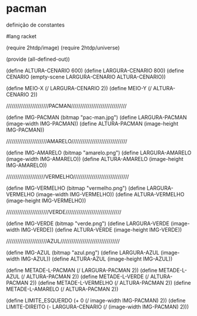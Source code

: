 # pacman
definição de constantes

#lang racket

(require 2htdp/image)
(require 2htdp/universe)

(provide (all-defined-out))


(define ALTURA-CENARIO 600)
(define LARGURA-CENARIO 800)
(define CENARIO (empty-scene LARGURA-CENARIO ALTURA-CENARIO))

(define MEIO-X (/ LARGURA-CENARIO 2))
(define MEIO-Y (/ ALTURA-CENARIO 2))


///////////////////////PACMAN//////////////////////////////

(define IMG-PACMAN (bitmap "pac-man.jpg")
(define LARGURA-PACMAN (image-width IMG-PACMAN))
(define ALTURA-PACMAN (image-height IMG-PACMAN))


//////////////////////AMARELO//////////////////////////////

(define IMG-AMARELO (bitmap "amarelo.png")
(define LARGURA-AMARELO (image-width IMG-AMARELO))
(define ALTURA-AMARELO (image-height IMG-AMARELO))


/////////////////////VERMELHO//////////////////////////////

(define IMG-VERMELHO (bitmap "vermelho.png")
(define LARGURA-VERMELHO (image-width IMG-VERMELHO))
(define ALTURA-VERMELHO (image-height IMG-VERMELHO))


///////////////////////VERDE//////////////////////////////

(define IMG-VERDE (bitmap "verde.png")
(define LARGURA-VERDE (image-width IMG-VERDE))
(define ALTURA-VERDE (image-height IMG-VERDE))


//////////////////////AZUL////////////////////////////////

(define IMG-AZUL (bitmap "azul.png")
(define LARGURA-AZUL (image-width IMG-AZUL))
(define ALTURA-AZUL (image-height IMG-AZUL))




(define METADE-L-PACMAN (/ LARGURA-PACMAN 2))
(define METADE-L-AZUL (/ ALTURA-PACMAN 2))
(define METADE-L-VERDE (/ ALTURA-PACMAN 2))
(define METADE-L-VERMELHO (/ ALTURA-PACMAN 2))
(define METADE-L-AMARELO (/ ALTURA-PACMAN 2))


(define LIMITE_ESQUERDO (+ 0 (/ image-width IMG-PACMAN) 2))
(define LIMITE-DIREITO (- LARGURA-CENARIO (/ (image-width IMG-PACMAN) 2)))
